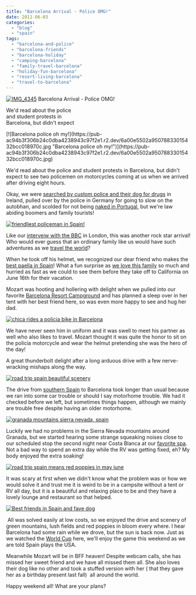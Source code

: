 ```yaml
---
title: "Barcelona Arrival - Police OMG!"
date: 2011-06-03
categories: 
  - "blog"
  - "spain"
tags: 
  - "barcelona-and-police"
  - "barcelona-friends"
  - "barcelona-holiday"
  - "camping-barcelona"
  - "family-travel-barcelona"
  - "holiday-fun-barcelona"
  - "resort-living-barcelona"
  - "travel-to-barcelona"
---
```


[![IMG_4345](https://pub-ac94b3f306b24c0dba4238943c97f2e1.r2.dev/6a00e5502a95078833015432bd0bbe970c.jpg "IMG_4345")](https://pub-ac94b3f306b24c0dba4238943c97f2e1.r2.dev/6a00e5502a95078833015432bd0bbe970c.jpg) Barcelona Arrival - Police OMG!

We'd read about the police  
and student protests in  
Barcelona, but didn't expect

<!--more--> [![Barcelona police oh my!](https://pub-ac94b3f306b24c0dba4238943c97f2e1.r2.dev/6a00e5502a95078833015432bcc018970c.jpg "Barcelona police oh my!")](https://pub-ac94b3f306b24c0dba4238943c97f2e1.r2.dev/6a00e5502a95078833015432bcc018970c.jpg)  
  
  
We'd read about the police and student protests in Barcelona, but didn't expect to see two policemen on motorcycles coming at us when we arrived after driving eight hours.  
  
Okay, we were [searched by custom police and their dog for drugs](http://soultravelers3new.local/2010/06/car-wreck-in-france-dealing-with-disaster-road-trip-nightmare-car-accident-abroad-insurance-problems.html#more "searched for drugs by custom police") in Ireland, pulled over by the police in Germany for going to slow on the autobhan, and scolded for not being [naked in Portugal](http://soultravelers3new.local/2008/06/beauty-and-nake.html "naturalist camping Europe"), but we're law abiding boomers and family tourists!  
  
[![friendliest policeman in Spain!](https://pub-ac94b3f306b24c0dba4238943c97f2e1.r2.dev/6a00e5502a95078833014e88dd09d7970d.jpg "friendliest policeman in Spain!")](https://pub-ac94b3f306b24c0dba4238943c97f2e1.r2.dev/6a00e5502a95078833014e88dd09d7970d.jpg)  
  
Like our [interveiw with the BBC](http://soultravelers3new.local/2010/12/bbc-interviews-soultravelers3-on-social-media-and-travel.html "soultravelers3 interview with BBC on social media") in London, this was another rock star arrival! Who would ever guess that an ordinary family like us would have such adventures as we [travel the world](http://soultravelers3new.local/2009/04/how-to-travel-the-world-as-a-digital-nomad-family.html "family travel lifestyle")?  
  
When he took off his helmet, we recognized our dear friend who makes the [best paella in Spain](http://soultravelers3new.local/2011/01/how-to-make-paella-in-spain-the-valencia-way-recipe-for-travel-foodie-lovers-of-traditional-food.html "best paella in spain")! What a fun surprise as [we love this family](http://soultravelers3new.local/2011/02/kids-friends-travel-on-the-ultimate-family-adventure.html "making friends overseas") so much and hurried as fast as we could to see them before they take off to California on June 16th for their vacation.  
  
Mozart was hooting and hollering with delight when we pulled into our favorite [Barcelona Resort Campground](http://soultravelers3new.local/2007/05/barcelona-beach.html "barcelona resort camping") and has planned a sleep over in her tent with her best friend here, so was even more happy to see and hug her dad.  
  
[![chica rides a policia bike in Barcelona](https://pub-ac94b3f306b24c0dba4238943c97f2e1.r2.dev/6a00e5502a95078833014e88dd0e28970d.jpg "chica rides a policia bike in Barcelona")](https://pub-ac94b3f306b24c0dba4238943c97f2e1.r2.dev/6a00e5502a95078833014e88dd0e28970d.jpg)  
  
We have never seen him in uniform and it was swell to meet his partner as well who also likes to travel. Mozart thought it was quite the honor to sit on the policia motorcycle and wear the helmut pretending she was the hero of the day!  
  
A great thunderbolt delight after a long arduous drive with a few nerve-wracking mishaps along the way.  
  
[![road trip spain beautiful scenery](https://pub-ac94b3f306b24c0dba4238943c97f2e1.r2.dev/6a00e5502a9507883301538ee99b35970b.jpg "road trip spain beautiful scenery")](https://pub-ac94b3f306b24c0dba4238943c97f2e1.r2.dev/6a00e5502a9507883301538ee99b35970b.jpg)  
  
The drive from [southern Spain](http://soultravelers3new.local/2011/05/best-southern-spain-holiday.html#more "southern spain") to Barcelona took longer than usual because we ran into some car trouble or should I say motorhome trouble. We had it checked before we left, but sometimes things happen, although we mainly are trouble free despite having an older motorhome.  
  
[![granada mountains sierra nevada, spain](https://pub-ac94b3f306b24c0dba4238943c97f2e1.r2.dev/6a00e5502a95078833014e88dd2239970d.jpg "granada mountains sierra nevada, spain")](https://pub-ac94b3f306b24c0dba4238943c97f2e1.r2.dev/6a00e5502a95078833014e88dd2239970d.jpg)  
  
Luckily we had no problems in the Sierra Nevada mountains around Granada, but we started hearing some strange squeaking noises close to our scheduled stop the second night near Costa Blanca at our [favorite spa](http://soultravelers3new.local/2009/11/family-travel-photo-spain-thermal-roman-baths-fortuna-spa-camping-hotel-costa-blanca.html "costa blanca spa"). Not a bad way to spend an extra day while the RV was getting fixed, eh? My body enjoyed the extra soaking!  
  
[![road trip spain means red poppies in may june](https://pub-ac94b3f306b24c0dba4238943c97f2e1.r2.dev/6a00e5502a9507883301538ee9b6dc970b.jpg "road trip spain means red poppies in may june")](https://pub-ac94b3f306b24c0dba4238943c97f2e1.r2.dev/6a00e5502a9507883301538ee9b6dc970b.jpg)  
  
It was scary at first when we didn't know what the problem was or how we would solve it and trust me it is weird to be in a campsite without a tent or RV all day, but it is a beautiful and relaxing place to be and they have a lovely lounge and restaurant so that helped.

[![Best friends in Spain and fave dog](https://pub-ac94b3f306b24c0dba4238943c97f2e1.r2.dev/6a00e5502a95078833015432bd07f1970c.jpg "Best friends in Spain and fave dog")](https://pub-ac94b3f306b24c0dba4238943c97f2e1.r2.dev/6a00e5502a95078833015432bd07f1970c.jpg)  
  
 All was solved easily at low costs, so we enjoyed the drive and scenery of green mountains, lush fields and red poppies in bloom every where. I hear Barcelona had some rain while we drove, but the sun is back now. Just as we watched the [World Cup](http://soultravelers3new.local/2010/06/world-cup-football-soccer-in-europe-with-friends.html "world cup in barcelona") here, we'll enjoy the game this weekend as we are told Spain plays the USA.  
  
Meanwhile Mozart will be in BFF heaven! Despite webcam calls, she has missed her sweet friend and we have all missed them all. She also loves their dog like no other and took a stuffed version with her ( that they gave her as a birthday present last fall)  all around the world.  
  
Happy weekend all! What are your plans?
